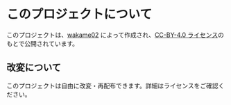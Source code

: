 # このプロジェクトについて

このプロジェクトは、[wakame02](https://github.com/wakame02) によって作成され、[CC-BY-4.0 ライセンス](https://creativecommons.org/licenses/by/4.0/deed.ja)のもとで公開されています。

## 改変について
このプロジェクトは自由に改変・再配布できます。詳細はライセンスをご確認ください。

